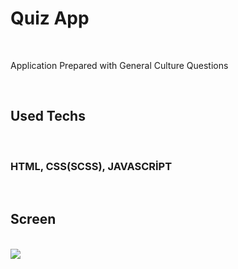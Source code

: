 <h1>Quiz App</h1>
<br>
<p>Application Prepared with General Culture Questions </p>
<br>
<h2>Used Techs</h2>
<br>
<h3>HTML, CSS(SCSS), JAVASCRİPT</h3>
<br>
<h2>Screen</h2>
<br>
<img src="screen.gif">
